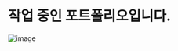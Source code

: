 # 작업 중인 포트폴리오입니다. 
![image](https://github.com/user-attachments/assets/04cd29d3-0d4c-48c8-b199-88f40472b42a)
